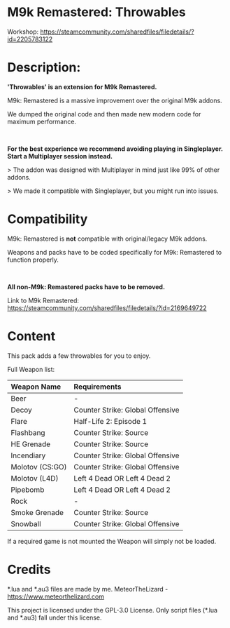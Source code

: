 # M9k Remastered: Throwables

Workshop: https://steamcommunity.com/sharedfiles/filedetails/?id=2205783122

# Description:

**'Throwables' is an extension for M9k Remastered.**

M9k: Remastered is a massive improvement over the original M9k addons.

We dumped the original code and then made new modern code for maximum performance.

⠀

**For the best experience we recommend avoiding playing in Singleplayer.**
**Start a Multiplayer session instead.**

\> The addon was designed with Multiplayer in mind just like 99% of other addons.

\> We made it compatible with Singleplayer, but you might run into issues.

# Compatibility

M9k: Remastered is **not** compatible with original/legacy M9k addons.

Weapons and packs have to be coded specifically for M9k: Remastered to function properly.

⠀

**All non-M9k: Remastered packs have to be removed.**

Link to M9k Remastered: https://steamcommunity.com/sharedfiles/filedetails/?id=2169649722

# Content

This pack adds a few throwables for you to enjoy.

Full Weapon list:

Weapon Name | Requirements
:--|:--
Beer | -
Decoy |Counter Strike: Global Offensive
Flare | Half-Life 2: Episode 1
Flashbang | Counter Strike: Source
HE Grenade | Counter Strike: Source
Incendiary | Counter Strike: Global Offensive
Molotov (CS:GO) | Counter Strike: Global Offensive
Molotov (L4D) | Left 4 Dead OR Left 4 Dead 2
Pipebomb | Left 4 Dead OR Left 4 Dead 2
Rock | -
Smoke Grenade | Counter Strike: Source
Snowball | Counter Strike: Global Offensive

If a required game is not mounted the Weapon will simply not be loaded.

# Credits

*.lua and *.au3 files are made by me. MeteorTheLizard - https://www.meteorthelizard.com

This project is licensed under the GPL-3.0 License. Only script files (*.lua and *.au3) fall under this license.
